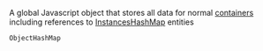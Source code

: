 A global Javascript object that stores all data for normal [containers](../../../../interpreter/Advanced/containers.md) including references to [InstancesHashMap](InstancesHashMap.md) entities

```js
ObjectHashMap
```